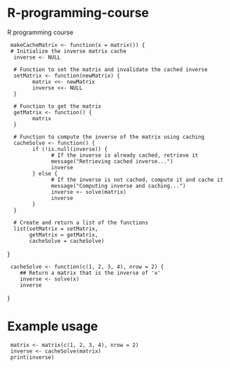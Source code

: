 # R-programming-course
R programming course

     makeCacheMatrix <- function(x = matrix()) {
     # Initialize the inverse matrix cache
      inverse <- NULL
      
      # Function to set the matrix and invalidate the cached inverse
      setMatrix <- function(newMatrix) {
            matrix <<- newMatrix
            inverse <<- NULL
      }
      
      # Function to get the matrix
      getMatrix <- function() {
            matrix
      }
      
      # Function to compute the inverse of the matrix using caching
      cacheSolve <- function() {
            if (!is.null(inverse)) {
                  # If the inverse is already cached, retrieve it
                  message("Retrieving cached inverse...")
                  inverse
            } else {
                  # If the inverse is not cached, compute it and cache it
                  message("Computing inverse and caching...")
                  inverse <- solve(matrix)
                  inverse
            }
      }
      
      # Create and return a list of the functions
      list(setMatrix = setMatrix,
           getMatrix = getMatrix,
           cacheSolve = cacheSolve)
}

     cacheSolve <- function(c(1, 2, 3, 4), nrow = 2) {
        ## Return a matrix that is the inverse of 'x'
        inverse <- solve(x)
        inverse
}

# Example usage
     matrix <- matrix(c(1, 2, 3, 4), nrow = 2)
     inverse <- cacheSolve(matrix)
     print(inverse)
